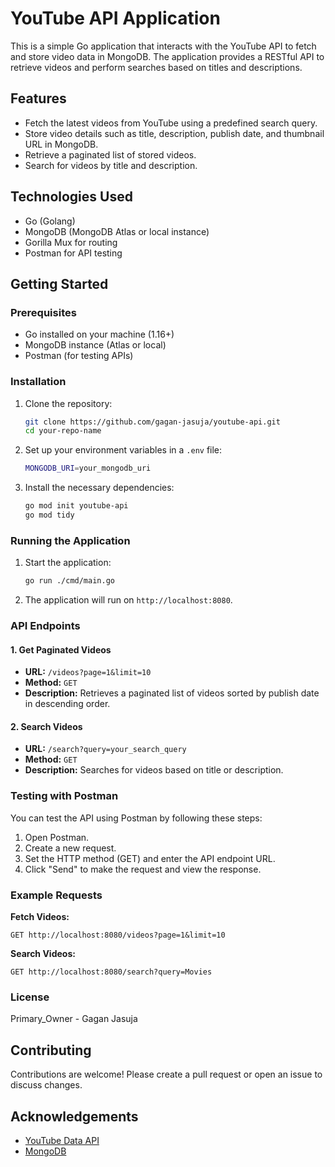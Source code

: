 # YouTube API Application

This is a simple Go application that interacts with the YouTube API to fetch and store video data in MongoDB. The application provides a RESTful API to retrieve videos and perform searches based on titles and descriptions.

## Features

- Fetch the latest videos from YouTube using a predefined search query.
- Store video details such as title, description, publish date, and thumbnail URL in MongoDB.
- Retrieve a paginated list of stored videos.
- Search for videos by title and description.

## Technologies Used

- Go (Golang)
- MongoDB (MongoDB Atlas or local instance)
- Gorilla Mux for routing
- Postman for API testing

## Getting Started

### Prerequisites

- Go installed on your machine (1.16+)
- MongoDB instance (Atlas or local)
- Postman (for testing APIs)

### Installation

1. Clone the repository:
   ```bash
   git clone https://github.com/gagan-jasuja/youtube-api.git
   cd your-repo-name
   ```

2. Set up your environment variables in a `.env` file:
   ```bash
   MONGODB_URI=your_mongodb_uri
   ```

3. Install the necessary dependencies:
   ```bash
   go mod init youtube-api
   go mod tidy
   ```

### Running the Application

1. Start the application:
   ```bash
   go run ./cmd/main.go
   ```

2. The application will run on `http://localhost:8080`.


### API Endpoints

#### 1. Get Paginated Videos
- **URL:** `/videos?page=1&limit=10`
- **Method:** `GET`
- **Description:** Retrieves a paginated list of videos sorted by publish date in descending order.

#### 2. Search Videos
- **URL:** `/search?query=your_search_query`
- **Method:** `GET`
- **Description:** Searches for videos based on title or description.

### Testing with Postman

You can test the API using Postman by following these steps:

1. Open Postman.
2. Create a new request.
3. Set the HTTP method (GET) and enter the API endpoint URL.
4. Click "Send" to make the request and view the response.

### Example Requests

**Fetch Videos:**
```
GET http://localhost:8080/videos?page=1&limit=10
```

**Search Videos:**
```
GET http://localhost:8080/search?query=Movies
```

### License

Primary_Owner - Gagan Jasuja

## Contributing

Contributions are welcome! Please create a pull request or open an issue to discuss changes.

## Acknowledgements

- [YouTube Data API](https://developers.google.com/youtube/v3)
- [MongoDB](https://www.mongodb.com/)
